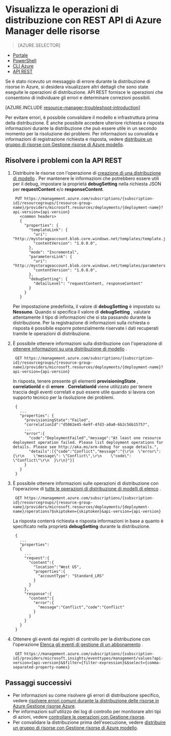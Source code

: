 <properties
   pageTitle="Visualizzare le operazioni di distribuzione con API REST | Microsoft Azure"
   description="In questo articolo viene descritto come utilizzare il REST API di Azure Manager delle risorse per rilevare i problemi di distribuzione di Manager delle risorse."
   services="azure-resource-manager,virtual-machines"
   documentationCenter=""
   tags="top-support-issue"
   authors="tfitzmac"
   manager="timlt"
   editor="tysonn"/>

<tags
   ms.service="azure-resource-manager"
   ms.devlang="na"
   ms.topic="article"
   ms.tgt_pltfrm="vm-multiple"
   ms.workload="infrastructure"
   ms.date="06/13/2016"
   ms.author="tomfitz"/>

# <a name="view-deployment-operations-with-azure-resource-manager-rest-api"></a>Visualizza le operazioni di distribuzione con REST API di Azure Manager delle risorse

> [AZURE.SELECTOR]
- [Portale](resource-manager-troubleshoot-deployments-portal.md)
- [PowerShell](resource-manager-troubleshoot-deployments-powershell.md)
- [CLI Azure](resource-manager-troubleshoot-deployments-cli.md)
- [API REST](resource-manager-troubleshoot-deployments-rest.md)

Se è stato ricevuto un messaggio di errore durante la distribuzione di risorse in Azure, si desidera visualizzare altri dettagli che sono state eseguite le operazioni di distribuzione. API REST fornisce le operazioni che consentono di individuare gli errori e determinare correzioni possibili.

[AZURE.INCLUDE [resource-manager-troubleshoot-introduction](../includes/resource-manager-troubleshoot-introduction.md)]

Per evitare errori, è possibile convalidare il modello e infrastruttura prima della distribuzione. È anche possibile accedere ulteriore richiesta e risposta informazioni durante la distribuzione che può essere utile in un secondo momento per la risoluzione dei problemi. Per informazioni su convalida e informazioni di registrazione richiesta e risposta, vedere [distribuire un gruppo di risorse con Gestione risorse di Azure modello](resource-group-template-deploy-rest.md).

## <a name="troubleshoot-with-rest-api"></a>Risolvere i problemi con la API REST

1. Distribuire le risorse con l'operazione di [creazione di una distribuzione di modello](https://msdn.microsoft.com/library/azure/dn790564.aspx) . Per mantenere le informazioni che potrebbero essere utili per il debug, impostare la proprietà **debugSetting** nella richiesta JSON per **requestContent** e/o **responseContent**. 

        PUT https://management.azure.com/subscriptions/{subscription-id}/resourcegroups/{resource-group-name}/providers/microsoft.resources/deployments/{deployment-name}?api-version={api-version}
          <common headers>
          {
            "properties": {
              "templateLink": {
                "uri": "http://mystorageaccount.blob.core.windows.net/templates/template.json",
                "contentVersion": "1.0.0.0",
              },
              "mode": "Incremental",
              "parametersLink": {
                "uri": "http://mystorageaccount.blob.core.windows.net/templates/parameters.json",
                "contentVersion": "1.0.0.0",      
              },
              "debugSetting": {
                "detailLevel": "requestContent, responseContent"
              }
            }
          }

    Per impostazione predefinita, il valore di **debugSetting** è impostato su **Nessuno**. Quando si specifica il valore di **debugSetting** , valutare attentamente il tipo di informazioni che si sta passando durante la distribuzione. Per la registrazione di informazioni sulla richiesta o risposta è possibile esporre potenzialmente riservate i dati recuperati tramite le operazioni di distribuzione. 

2. È possibile ottenere informazioni sulla distribuzione con l'operazione di [ottenere informazioni su una distribuzione di modello](https://msdn.microsoft.com/library/azure/dn790565.aspx) .

        GET https://management.azure.com/subscriptions/{subscription-id}/resourcegroups/{resource-group-name}/providers/microsoft.resources/deployments/{deployment-name}?api-version={api-version}

    In risposta, tenere presente gli elementi **provisioningState** , **correlationId** e di **errore** . **CorrelationId** viene utilizzato per tenere traccia degli eventi correlati e può essere utile quando si lavora con supporto tecnico per la risoluzione dei problemi.
    
        { 
          ...
          "properties": {
            "provisioningState":"Failed",
            "correlationId":"d5062e45-6e9f-4fd3-a0a0-6b2c56b15757",
            ...
            "error":{
              "code":"DeploymentFailed","message":"At least one resource deployment operation failed. Please list deployment operations for details. Please see http://aka.ms/arm-debug for usage details.",
              "details":[{"code":"Conflict","message":"{\r\n  \"error\": {\r\n    \"message\": \"Conflict\",\r\n    \"code\": \"Conflict\"\r\n  }\r\n}"}]
            }  
          }
        }

3. È possibile ottenere informazioni sulle operazioni di distribuzione con l'operazione di [tutte le operazioni di distribuzione di modelli di elenco](https://msdn.microsoft.com/library/azure/dn790518.aspx) . 

        GET https://management.azure.com/subscriptions/{subscription-id}/resourcegroups/{resource-group-name}/providers/microsoft.resources/deployments/{deployment-name}/operations?$skiptoken={skiptoken}&api-version={api-version}

    La risposta conterrà richiesta e risposta informazioni in base a quanto è specificato nella proprietà **debugSetting** durante la distribuzione.
    
        {
          ...
          "properties": 
          {
            ...
            "request":{
              "content":{
                "location":"West US",
                "properties":{
                  "accountType": "Standard_LRS"
                }
              }
            },
            "response":{
              "content":{
                "error":{
                  "message":"Conflict","code":"Conflict"
                }
              }
            }
          }
        }

4. Ottenere gli eventi dai registri di controllo per la distribuzione con l'operazione [Elenca gli eventi di gestione di un abbonamento](https://msdn.microsoft.com/library/azure/dn931934.aspx) .

        GET https://management.azure.com/subscriptions/{subscription-id}/providers/microsoft.insights/eventtypes/management/values?api-version={api-version}&$filter={filter-expression}&$select={comma-separated-property-names}


## <a name="next-steps"></a>Passaggi successivi

- Per informazioni su come risolvere gli errori di distribuzione specifico, vedere [risolvere errori comuni durante la distribuzione delle risorse in Azure Gestione risorse Azure](resource-manager-common-deployment-errors.md).
- Per informazioni sull'utilizzo dei log di controllo per monitorare altri tipi di azioni, vedere [controllare le operazioni con Gestione risorse](resource-group-audit.md).
- Per convalidare la distribuzione prima dell'esecuzione, vedere [distribuire un gruppo di risorse con Gestione risorse di Azure modello](resource-group-template-deploy.md).
